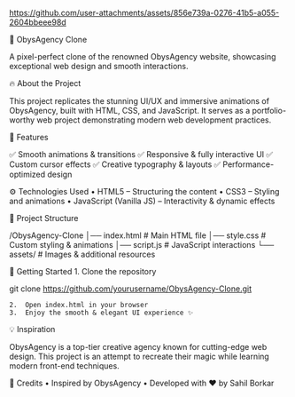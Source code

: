 

https://github.com/user-attachments/assets/856e739a-0276-41b5-a055-2604bbeee98d




🚀 ObysAgency Clone

A pixel-perfect clone of the renowned ObysAgency website, showcasing exceptional web design and smooth interactions.

🔥 About the Project

This project replicates the stunning UI/UX and immersive animations of ObysAgency, built with HTML, CSS, and JavaScript. It serves as a portfolio-worthy web project demonstrating modern web development practices.

🎨 Features

✅ Smooth animations & transitions
✅ Responsive & fully interactive UI
✅ Custom cursor effects
✅ Creative typography & layouts
✅ Performance-optimized design

⚙️ Technologies Used
	•	HTML5 – Structuring the content
	•	CSS3 – Styling and animations
	•	JavaScript (Vanilla JS) – Interactivity & dynamic effects

📂 Project Structure

/ObysAgency-Clone
│── index.html     # Main HTML file
│── style.css      # Custom styling & animations
│── script.js      # JavaScript interactions
└── assets/        # Images & additional resources

🚀 Getting Started
	1.	Clone the repository

git clone https://github.com/yourusername/ObysAgency-Clone.git


	2.	Open index.html in your browser
	3.	Enjoy the smooth & elegant UI experience ✨

💡 Inspiration

ObysAgency is a top-tier creative agency known for cutting-edge web design. This project is an attempt to recreate their magic while learning modern front-end techniques.

🌟 Credits
	•	Inspired by ObysAgency
	•	Developed with ❤️ by Sahil Borkar 
